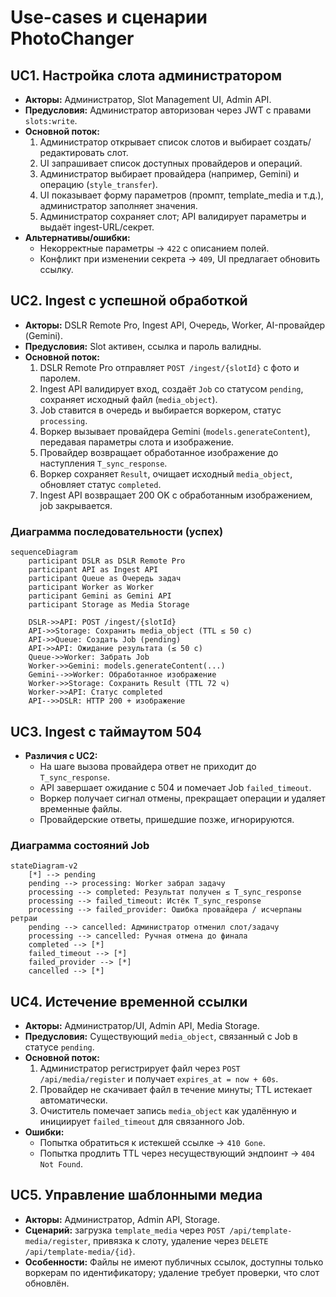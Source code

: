 # Use-cases и сценарии PhotoChanger

## UC1. Настройка слота администратором
- **Акторы:** Администратор, Slot Management UI, Admin API.
- **Предусловия:** Администратор авторизован через JWT с правами `slots:write`.
- **Основной поток:**
  1. Администратор открывает список слотов и выбирает создать/редактировать слот.
  2. UI запрашивает список доступных провайдеров и операций.
  3. Администратор выбирает провайдера (например, Gemini) и операцию (`style_transfer`).
  4. UI показывает форму параметров (промпт, template_media и т.д.), администратор заполняет значения.
  5. Администратор сохраняет слот; API валидирует параметры и выдаёт ingest-URL/секрет.
- **Альтернативы/ошибки:**
  - Некорректные параметры → `422` с описанием полей.
  - Конфликт при изменении секрета → `409`, UI предлагает обновить ссылку.

## UC2. Ingest с успешной обработкой
- **Акторы:** DSLR Remote Pro, Ingest API, Очередь, Worker, AI-провайдер (Gemini).
- **Предусловия:** Slot активен, ссылка и пароль валидны.
- **Основной поток:**
  1. DSLR Remote Pro отправляет `POST /ingest/{slotId}` с фото и паролем.
  2. Ingest API валидирует вход, создаёт `Job` со статусом `pending`, сохраняет исходный файл (`media_object`).
  3. Job ставится в очередь и выбирается воркером, статус `processing`.
  4. Воркер вызывает провайдера Gemini (`models.generateContent`), передавая параметры слота и изображение.
  5. Провайдер возвращает обработанное изображение до наступления `T_sync_response`.
  6. Воркер сохраняет `Result`, очищает исходный `media_object`, обновляет статус `completed`.
  7. Ingest API возвращает 200 OK с обработанным изображением, job закрывается.

### Диаграмма последовательности (успех)
```mermaid
sequenceDiagram
    participant DSLR as DSLR Remote Pro
    participant API as Ingest API
    participant Queue as Очередь задач
    participant Worker as Worker
    participant Gemini as Gemini API
    participant Storage as Media Storage

    DSLR->>API: POST /ingest/{slotId}
    API->>Storage: Сохранить media_object (TTL ≤ 50 c)
    API->>Queue: Создать Job (pending)
    API->>API: Ожидание результата (≤ 50 c)
    Queue->>Worker: Забрать Job
    Worker->>Gemini: models.generateContent(...)
    Gemini-->>Worker: Обработанное изображение
    Worker->>Storage: Сохранить Result (TTL 72 ч)
    Worker->>API: Статус completed
    API-->>DSLR: HTTP 200 + изображение
```

## UC3. Ingest с таймаутом 504
- **Различия с UC2:**
  - На шаге вызова провайдера ответ не приходит до `T_sync_response`.
  - API завершает ожидание с 504 и помечает Job `failed_timeout`.
  - Воркер получает сигнал отмены, прекращает операции и удаляет временные файлы.
  - Провайдерские ответы, пришедшие позже, игнорируются.

### Диаграмма состояний Job
```mermaid
stateDiagram-v2
    [*] --> pending
    pending --> processing: Worker забрал задачу
    processing --> completed: Результат получен ≤ T_sync_response
    processing --> failed_timeout: Истёк T_sync_response
    processing --> failed_provider: Ошибка провайдера / исчерпаны ретраи
    pending --> cancelled: Администратор отменил слот/задачу
    processing --> cancelled: Ручная отмена до финала
    completed --> [*]
    failed_timeout --> [*]
    failed_provider --> [*]
    cancelled --> [*]
```

## UC4. Истечение временной ссылки
- **Акторы:** Администратор/UI, Admin API, Media Storage.
- **Предусловия:** Существующий `media_object`, связанный с Job в статусе `pending`.
- **Основной поток:**
  1. Администратор регистрирует файл через `POST /api/media/register` и получает `expires_at = now + 60s`.
  2. Провайдер не скачивает файл в течение минуты; TTL истекает автоматически.
  3. Очиститель помечает запись `media_object` как удалённую и инициирует `failed_timeout` для связанного Job.
- **Ошибки:**
  - Попытка обратиться к истекшей ссылке → `410 Gone`.
  - Попытка продлить TTL через несуществующий эндпоинт → `404 Not Found`.

## UC5. Управление шаблонными медиа
- **Акторы:** Администратор, Admin API, Storage.
- **Сценарий:** загрузка `template_media` через `POST /api/template-media/register`, привязка к слоту, удаление через `DELETE /api/template-media/{id}`.
- **Особенности:** Файлы не имеют публичных ссылок, доступны только воркерам по идентификатору; удаление требует проверки, что слот обновлён.
